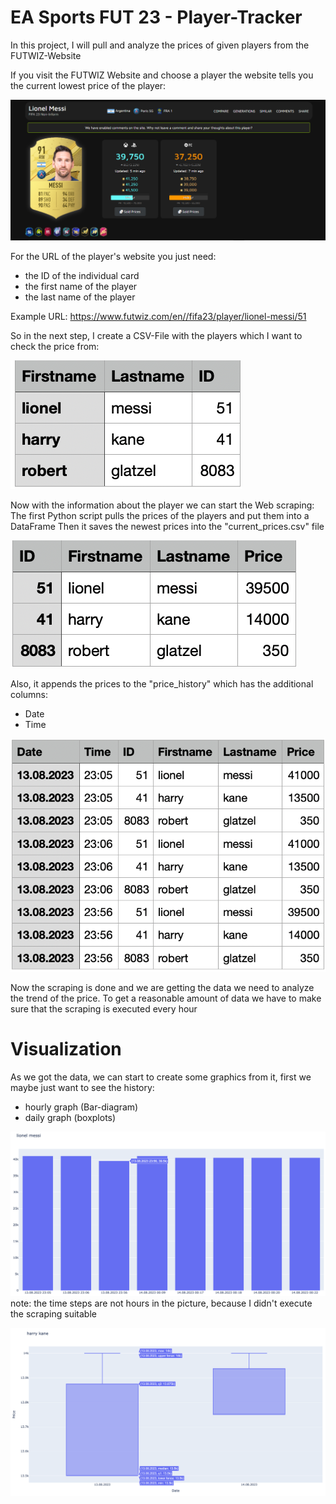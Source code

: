 # EA Sports FUT 23 - Player-Tracker
 In this project, I will pull and analyze the prices of given players from the FUTWIZ-Website

If you visit the FUTWIZ Website and choose a player the website tells you the current lowest price of the player:

![FUTWIZ Website](futwiz-messi-page.PNG "FUTWIZ")

For the URL of the player's website you just need:
- the ID of the individual card
- the first name of the player
- the last name of the player
  
Example URL: https://www.futwiz.com/en//fifa23/player/lionel-messi/51

So in the next step, I create a CSV-File with the players which I want to check the price from:

![Player.csv](player-file.PNG "Player file")

Now with the information about the player we can start the Web scraping:
The first Python script pulls the prices of the players and put them into a DataFrame
Then it saves the newest prices into the "current_prices.csv" file

![current-prices-csv](current-prices.png "Player price")

Also, it appends the prices to the "price_history" which has the additional columns:
- Date
- Time

![prices-history-csv](prices-history.png "Player history")
  
Now the scraping is done and we are getting the data we need to analyze the trend of the price.
To get a reasonable amount of data we have to make sure that the scraping is executed every hour
 
# Visualization 

As we got the data, we can start to create some graphics from it, first we maybe just want to see the history:
- hourly graph (Bar-diagram)
- daily graph (boxplots)

![hourly-graph](hourly-graph.png "Hourly")
note: the time steps are not hours in the picture, because I didn't execute the scraping suitable

![daily-graph](daily-graph.png "Daily")
  
